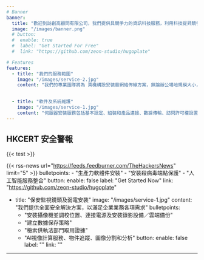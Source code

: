 ```yaml
---
# Banner
banner:
  title: "歡迎到訪創高顧問有限公司，我們提供具競爭力的資訊科技服務，利用科技提昇競爭力"
  image: "/images/banner.png"
  # button:
  #  enable: true
  #  label: "Get Started For Free"
  #  link: "https://github.com/zeon-studio/hugoplate"

# Features
features:
  - title: "我們的服務範圍"
    image: "/images/service-2.jpg"
    content: "我們的專業團隊將為 貴機構設安裝最網絡佈線方案，無論辦公場地規模大小，均可實現高速、穩定的網絡覆蓋，有效提升工作效率。"
   

  - title: "軟件及系統維護"
    image: "/images/service-1.jpg"
    content: "伺服器安裝服務包括基本設定、組裝和產品連接、數據傳輸、訪問許可權設置和備份模式設定 :"
---
```


## HKCERT 安全警報

{{< test >}}

{{< rss-news url="https://feeds.feedburner.com/TheHackersNews" limit="5" >}}
    bulletpoints:
      - "生產力軟體件安裝"
      - "安裝殺病毒端點保護"
      - "人工智能服務整合"
    button:
      enable: false
      label: "Get Started Now"
      link: "https://github.com/zeon-studio/hugoplate"

  - title: "保安監視鏡頭及弱電安裝"
    image: "/images/service-1.jpg"
    content: "我們提供全面安全解決方案，以滿足企業業務各項需求"
    bulletpoints:
      - "安裝攝像機並調校位置、連接電源及安裝錄影設備／雲端備份"
      - "建立數據保存策略"
      - "檢索供執法部門取用證據"
      - "AI視像計算服務、物件追蹤、圖像分割和分析"
    button:
      enable: false
      label: ""
      link: ""
---
